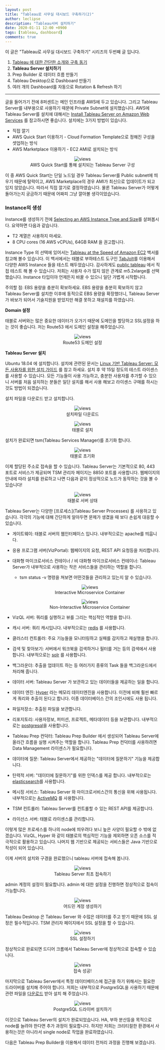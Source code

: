 ```yaml
---
layout: post
title: "Tableau로 사무실 대시보드 구축하기(2)"
author: leclipse
description: "Tableau서버 설치하기"
date: 2020-01-11 12:00 +0900
tags: [tableau, dashboard]
comments: true
---
```


이 글은 "Tableau로 사무실 대시보드 구축하기" 시리즈의 두번째 글 입니다.

1. [Tableau 에 대한 간단한 소개와 구축 동기](https://8percent.github.io/2020-01-10/tableau-dashboard1)
2. **Tableau Server 설치하기**
3. Prep Builder 로 데이터 흐름 만들기
4. Tableau Desktop으로 Dashboard 만들기
5. 여러 개의 Dashboard를 자동으로 Rotation & Refresh 하기

------

글을 들어가기 전에 8퍼센트는 메인 인프라를 AWS에 두고 있습니다. 그리고 Tableau Server를 내부용으로 사용하기 때문에 Private Subnet에 설치했습니다. AWS에 Tableau Server를 설치에 대해서는 [Install Tableau Server on Amazon Web Services](https://help.tableau.com/current/server/en-us/ts_aws_welcome.htm) 를 참고하시면 좋습니다. 설치에는 3가지 방법이 있습니다.

- 직접 깔기
- AWS Quick Start 이용하기 - Cloud Formation Template으로 정해진 구성을 셋업하는 방식
- AWS Marketplace 이용하기 - EC2 AMI로 설치되는 방식

<center>
<figure>
<img src="/images/tableau-server-1.png" alt="views">
<figcaption>AWS Quick Start를 통해 설치되는 Tableau Server 구성</figcaption>
</figure>
</center>

이 중 AWS Quick Start는 단일 노드일 경우 Tableau Server를 Public subnet에 띄우기 때문에 탈락이고, AWS Marketplace의 경우 AMI가 최신으로 업데이트가 되고 있지 않았습니다. 따라서 직접 깔기로 결정하였습니다. 물론 Tableau Server가 어떻게 돌아가는지 궁금하기 때문에 어짜피 그냥 깔아볼 생각이었습니다.

### Instance의 생성

Instance를 생성하기 전에 [Selecting an AWS Instance Type and Size](https://help.tableau.com/current/server/en-us/ts_aws_virtual_machine_selection.htm)를 살펴봅시다. 요약하면 다음과 같습니다.

- T2 계열은 사용하지 마세요.
- 8 CPU cores (16 AWS vCPUs), 64GB RAM 을 권고합니다.

Instance Type 의 선택에 있어서는 [Tableau at the Speed of Amazon EC2](https://www.tableau.com/sites/default/files/whitepapers/tableau_whitepaper_aws_ec2_rvsd.pdf) 백서를 참고해 볼수 있습니다. 이 백서에서는 태블로 부하테스트 도구인 [TabJolt](https://github.com/tableau/tabjolt/)를 이용해서 다양한 AWS  Instance 들을 테스트 해두었습니다. 감사하게도 [public tableau](https://public.tableau.com/profile/tableau.core.product.marketing#!/vizhome/TableauattheSpeedofEC2-GettingtheMostoutofYourTableauServerinAWS_0/EC2InstanceComparison) 에서 직접 테스트 해 볼 수 있습니다. 저희는 사용자 수가 많지 않은 관계로 m5.2xlarge를 선택했습니다. Instance 타입이야 언제든지 바꿀 수 있으니 일단 가볍게 시작합니다.

주의할 점: EBS 용량을 충분히 확보하세요. EBS 용량을 충분히 확보하지 않고 Tableau Server를 설치한 이후에 동적으로 EBS 용량을 확장했더니, Tableau Server가 바보가 되어서 기술지원을 받았지만 해결 못하고 재설치를 하였습니다.

**Domain 설정**

태블로 서버와는 많은 중요한 데이터가 오가기 때문에 도메인을 할당하고 SSL설정을 하는 것이 좋습니다. 저는 Route53 에서 도메인 설정을 해주었습니다.

<center>
<figure>
<img src="/images/tableau-server-2.png" alt="views">
<figcaption>Route53 도메인 설정</figcaption>
</figure>
</center>

**Tableau Server 설치**

Ubuntu 18.04 에 설치합니다. 설치에 관련된 문서는 [Linux 기반 Tableau Server: 모든 사용자를 위한 설치 가이드](https://help.tableau.com/current/guides/everybody-install-linux/ko-kr/everybody_admin_intro.htm](https://help.tableau.com/current/guides/everybody-install-linux/ko-kr/everybody_admin_intro.htm)) 를 참고 하세요. 설치 후 약 15일 정도의 테스트 라이센스를 사용할 수 있습니다. 모든 기능들이 사용 가능하고, 충분한 사용자를 추가할 수 있으니 서버를 처음 설치하는 분들은 일단 설치를 해서 사용 해보고 라이센스 구매를 하시는 것도 방법이 되겠습니다.

설치 파일을 다운로드 받고 설치합니다.

<center>
<figure>
<img src="/images/tableau-server-3.png" alt="views">
<figcaption>설치파일 다운로드</figcaption>
</figure>
</center>

<center>
<figure>
<img src="/images/tableau-server-4.png" alt="views">
<figcaption>태블로 설치</figcaption>
</figure>
</center>

설치가 완료되면 tsm(Tableau Services Manager)를 초기화 합니다.

<center>
<figure>
<img src="/images/tableau-server-5.png" alt="views">
<figcaption>태블로 초기화</figcaption>
</figure>
</center>

이제 할당된 주소로 접속을 할 수 있습니다. Tableau Server는 기본적으로 80, 443 포트로 서비스가 제공되며 TSM 관리자 페이지는 8850 포트를 사용합니다. 웹페이지의 안내에 따라 설치를 완료하고 나면 다음과 같이 정상적으로 노드가 동작하는 것을 볼 수 있습니다!

<center>
<figure>
<img src="/images/tableau-server-6.png" alt="views">
<figcaption>태블로 서버 상태</figcaption>
</figure>
</center>

Tableau Server는 다양한 [프로세스](Tableau Server Processes) 를 사용하고 있습니다. 각각의 기능에 대해 간단하게 알아두면 문제가 생겼을 때 보다 손쉽게 대응할 수 있습니다.

- 게이트웨이: 태블로 서버의 웹인터페이스 입니다. 내부적으로는 apache를 띄웁니다.

- 응용 프로그램 서버(VizPortal): 웹페이지의 요청, REST API 요청등을 처리합니다.

- 대화형 마이크로서비스 컨테이너 / 비 대화형 마이크로서비스 컨테이너: Tableau Server가 내부적으로 사용하는 작은 서비스들을 관리하는 역할을 합니다.

  - tsm status -v 명령을 쳐보면 어떤것들을 관리하고 있는지 알 수 있습니다.

    <center>
    <figure>
    <img src="/images/tableau-server-7.png" alt="views">
    <figcaption>Interactive Microservice Container</figcaption>
    </figure>
    </center>

    <center>
    <figure>
    <img src="/images/tableau-server-8.png" alt="views">
    <figcaption>Non-Interactive Microservice Container</figcaption>
    </figure>
    </center>

- VizQL 서버: 쿼리를 실행하고 뷰를 그리는 핵심적인 역할을 합니다.

- 캐시 서버: 쿼리 캐시입니다. 내부적으로는 [redis](https://redis.io/) 를 사용합니다.

- 클러스터 컨트롤러: 주요 기능들을 모니터링하고 실패를 감지하고 재실행을 합니다.

- 검색 및 찾아보기: 서버에서 워크북을 검색하거나 필터를 거는 등의 검색에서 사용합니다. 내부적으로는 [solr](https://lucene.apache.org/solr/) 를 사용합니다.

- 백그라운더: 추출을 업데이트 하는 등 여러가지 종류의 Task 들을 백그라운드에서 처리해 줍니다.

- 데이터 서버: Tableau Server 가 보관하고 있는 데이터들을 제공하는 일을 합니다.

- 데이터 엔진: [Hyper](https://www.tableau.com/products/new-features/hyper) 라는 메모리 데이터엔진을 사용합니다. 이전에 비해 훨씬 빠르게 쿼리와 추출이 된다고 합니다. 이종 데이터베이스 간의 조인시에도 사용 됩니다.

- 파일저장소: 추출된 파일을 보관합니다.

- 리포지토리: 사용자정보, 퍼미션, 프로젝트, 메타데이터 등을 보관합니다. 내부적으로는 [postgresql](https://www.postgresql.org/)을 사용합니다.

- Tableau Prep 컨덕터: Tableau Prep Builder 에서 생성되어 Tableau Server에 올라간 흐름을 실행 시켜주는 역할을 합니다. Tableau Prep 컨덕터를 사용하려면 Data Management 라이센스가 필요합니다.

- 데이터에 질문: Tableau Server에서 제공하는 "데이터에 질문하기" 기능을 제공합니다.

- 탄력적 서버: "데이터에 질문하기"를 위한 인덱스를 제공 합니다. 내부적으로는 [elasticsearch](https://www.elastic.co/kr/)를 사용합니다.

- 메시징 서비스: Tableau Server 와 마이크로서비스간의 통신을 위해 사용됩니다. 내부적으로는 [ActiveMQ](https://activemq.apache.org/) 를 사용합니다.

- TSM 컨트롤러: Tableau  Server를 컨트롤할 수 있는 REST API를 제공합니다.

- 라이선스 서버: 태블로 라이센스를 관리합니다.

이렇게 많은 프로세스를 하나의  node에 띄우려다 보니 높은 사양이 필요할 수 밖에 없겠습니다. VizQL, Hyper 와 같이 태블로의 핵심적인 기능을 제외하면 오픈 소스를 적극적으로 활용하고 있습니다. 나머지 웹 기반으로 제공되는 서비스들은 Java 기반으로 작성이 되어 있습니다.

이제 서버의 설치와 구경을 완료했으니 tableau 서버에 접속해 봅니다.

<center>
<figure>
<img src="/images/tableau-server-9.png" alt="views">
<figcaption>Tableau Server 최초 접속하기</figcaption>
</figure>
</center>

admin 계정의 설정이 필요합니다. admin 에 대한 설정을 진행하면 정상적으로 접속이 가능합니다.

<center>
<figure>
<img src="/images/tableau-server-10.png" alt="views">
<figcaption>어드민 계정 생성하기</figcaption>
</figure>
</center>

Tableau Desktop 은 Tableau Server 와 수많은 데이터를 주고 받기 때문에 SSL 설정은 필수적입니다. TSM 관리자 페이지에서 SSL 설정을 할 수 있습니다.

<center>
<figure>
<img src="/images/tableau-server-11.png" alt="views">
<figcaption>SSL 설정하기</figcaption>
</figure>
</center>

정상적으로 완료되면 드디어 크롬에서 Tableau Server에 정상적으로 접속할 수 있습니다.

<center>
<figure>
<img src="/images/tableau-server-12.png" alt="views">
<figcaption>접속 성공!</figcaption>
</figure>
</center>

마지막으로 Tableau Server에서 특정 데이터베이스에 접근을 하기 위해서는 필요한 드라이버를 설치해 주어야 합니다. 저희는 내부적으로 PostgreSQL을 사용하기 때문에 관련 파일을 [다운로드](https://www.tableau.com/ko-kr/support/drivers) 받아 설치 해 주었습니다.

<center>
<figure>
<img src="/images/tableau-server-13.png" alt="views">
<figcaption>PostgreSQL 드라이버 설치하기</figcaption>
</figure>
</center>

이것으로 Tableau Server의 설치가 완료되었습니다. HA, 부하 분산등을 목적으로 node를 늘려야 한다면 추가 과정이 필요합니다. 하지만 저희는 크리티컬한 환경에서 사용하는것은 아니라서 single node로 작업을 완료하였습니다. 

다음은 Tableau Prep Builder을 이용해서 데이터 전처리 과정을 진행해 보겠습니다.


